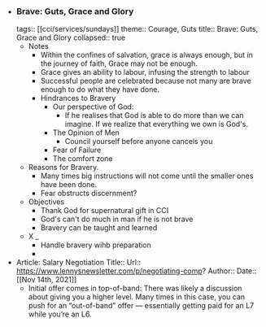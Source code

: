 - ###  Brave: Guts, Grace and Glory
  tags:: [[cci/services/sundays]]
  theme:: Courage, Guts
  title:: Brave: Guts, Grace and Glory
  collapsed:: true
	- Notes
		- Within the confines of salvation, grace is always enough, but in the journey of faith, Grace may not be enough.
		- Grace gives an ability to labour, infusing the strength to labour
		- Successful people are celebrated because not many are brave enough to do what they have done.
		- Hindrances to Bravery
			- Our perspective of God:
				- If he realises that God is able to do more than we can imagine. If we realize that everything we own is God's.
			- The Opinion of Men
				- Council yourself before anyone cancels you
			- Fear of Failure
			- The comfort zone
	- Reasons for Bravery.
		- Many times big instructions will not come until the smaller ones have been done.
		- Fear obstructs discernment?
	- Objectives
		- Thank God for supernatural gift in CCI
		- God's can't do much in man if he is not brave
		- Bravery can be taught and learned
	- X _
		- Handle bravery wihb preparation
		-
- Article: Salary Negotiation
  Title::
  Url:: https://www.lennysnewsletter.com/p/negotiating-comp?
  Author:: 
  Date:: [[Nov 14th, 2021]]
	- Initial offer comes in top-of-band: There was likely a discussion about giving you a higher level.  Many times in this case, you can push for an “out-of-band” offer — essentially getting paid for an L7 while you’re an L6.